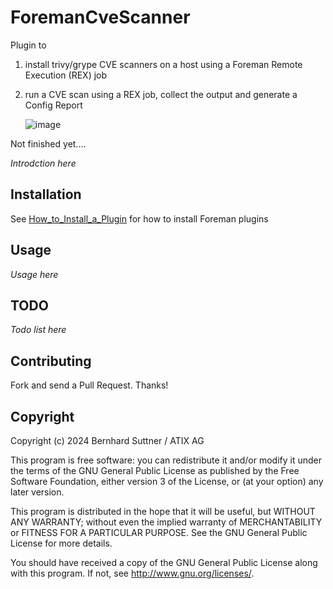 # ForemanCveScanner

Plugin to 
1. install trivy/grype CVE scanners on a host using a Foreman Remote Execution (REX) job
2. run a CVE scan using a REX job, collect the output and generate a Config Report
   

   ![image](https://github.com/ATIX-AG/foreman_cve_scanner/assets/25485845/85e3b676-7d90-41e5-bea5-7e0b5f4a685c)

Not finished yet....
   

*Introdction here*

## Installation

See [How_to_Install_a_Plugin](http://projects.theforeman.org/projects/foreman/wiki/How_to_Install_a_Plugin)
for how to install Foreman plugins

## Usage

*Usage here*

## TODO

*Todo list here*

## Contributing

Fork and send a Pull Request. Thanks!

## Copyright

Copyright (c) 2024 Bernhard Suttner / ATIX AG

This program is free software: you can redistribute it and/or modify
it under the terms of the GNU General Public License as published by
the Free Software Foundation, either version 3 of the License, or
(at your option) any later version.

This program is distributed in the hope that it will be useful,
but WITHOUT ANY WARRANTY; without even the implied warranty of
MERCHANTABILITY or FITNESS FOR A PARTICULAR PURPOSE.  See the
GNU General Public License for more details.

You should have received a copy of the GNU General Public License
along with this program.  If not, see <http://www.gnu.org/licenses/>.

